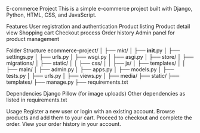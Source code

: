 E-commerce Project
This is a simple e-commerce project built with Django, Python, HTML, CSS, and JavaScript.

Features
User registration and authentication
Product listing
Product detail view
Shopping cart
Checkout process
Order history
Admin panel for product management

Folder Structure
ecommerce-project/
│
├── mkt/
│ ├── **init**.py
│ ├── settings.py
│ ├── urls.py
│ ├── wsgi.py
│ ├── asgi.py
│
├── store/
│ ├── migrations/
│ ├── static/
│ │ ├── css/
│ │ ├── js/
│ ├── templates/
│ │ ├── main/
│ ├── admin.py
│ ├── apps.py
│ ├── models.py
│ ├── tests.py
│ ├── urls.py
│ ├── views.py
│
├── media/
├── static/
├── templates/
├── manage.py
├── requirements.txt

Dependencies
Django
Pillow (for image uploads)
Other dependencies as listed in requirements.txt

Usage
Register a new user or login with an existing account.
Browse products and add them to your cart.
Proceed to checkout and complete the order.
View your order history in your account.
